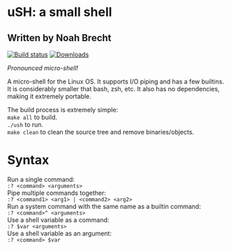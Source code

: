 # uSH: a small shell
## Written by Noah Brecht

[![Build status](https://img.shields.io/travis/noahb01/ush.svg)](https://travis-ci.org/noahb01/ush)
[![Downloads](https://img.shields.io/github/downloads/noahb01/ush/total.svg)](https://github.com/noahb01/ush/releases)

*Pronounced micro-shell!*  

A micro-shell for the Linux OS. It supports I/O piping and has a few builtins. It is considerably smaller that bash, zsh, etc.
It also has no dependencies, making it extremely portable.  
  
The build process is extremely simple:  
`make all` to build.  
`./ush` to run.  
`make clean` to clean the source tree and remove binaries/objects.  

# Syntax

Run a single command:  
`:? <command> <arguments>`  
Pipe multiple commands together:  
`:? <command1> <arg1> | <command2> <arg2>`  
Run a system command with the same name as a builtin command:  
`:? <command>^ <arguments>`  
Use a shell variable as a command:  
`:? $var <arguments>`  
Use a shell variable as an argument:  
`:? <command> $var`  
